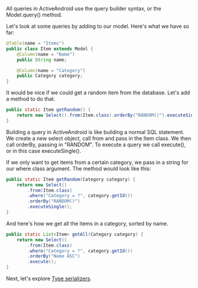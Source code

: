 All queries in ActiveAndroid use the query builder syntax, or the Model.query() method.

Let's look at some queries by adding to our model. Here's what we have so far:

```java
@Table(name = "Items")
public class Item extends Model {
	@Column(name = "Name")
	public String name;

	@Column(name = "Category")
	public Category category;
}
```

It would be nice if we could get a random item from the database. Let's add a method to do that.

```java
public static Item getRandom() {
	return new Select().from(Item.class).orderBy("RANDOM()").executeSingle();
}
```

Building a query in ActiveAndroid is like building a normal SQL statement. We create a new select object, call from and pass in the Item class. We then call orderBy, passing in "RANDOM". To execute a query we call execute(), or in this case executeSingle().

If we only want to get items from a certain category, we pass in a string for our where class argument. The method would look like this:

```java
public static Item getRandom(Category category) {
	return new Select()
		.from(Item.class)
		.where("Category = ?", category.getId())
		.orderBy("RANDOM()")
		.executeSingle();
}
```

And here's how we get all the items in a category, sorted by name.

```java
public static List<Item> getAll(Category category) {
	return new Select()
		.from(Item.class)
		.where("Category = ?", category.getId())
		.orderBy("Name ASC")
		.execute();
}
```

Next, let's explore [Type serializers](Type-serializers).